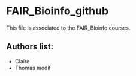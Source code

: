 # FAIR_Bioinfo_github
This file is associated to the FAIR_Bioinfo courses.

## Authors list:
- Claire
- Thomas modif 
